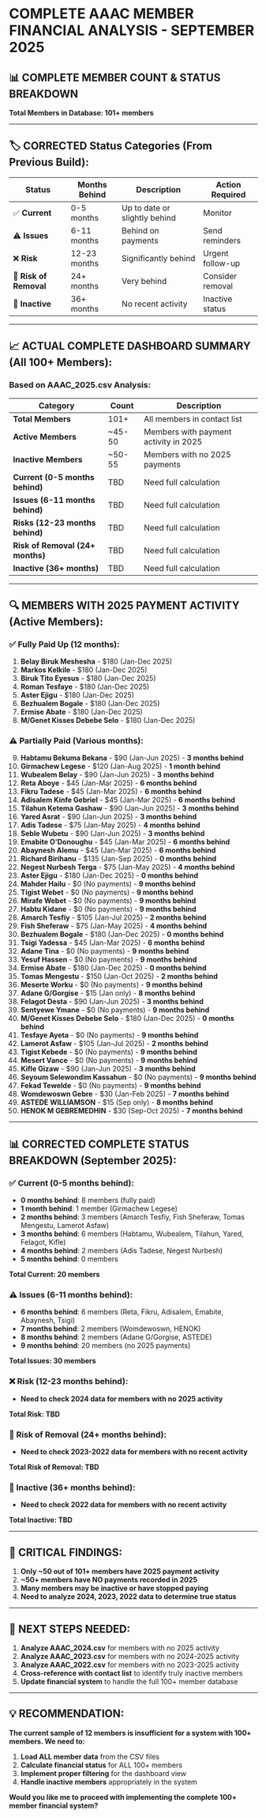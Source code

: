 # COMPLETE AAAC MEMBER FINANCIAL ANALYSIS - SEPTEMBER 2025

## 📊 **COMPLETE MEMBER COUNT & STATUS BREAKDOWN**

**Total Members in Database: 101+ members**

---

## 🏷️ **CORRECTED Status Categories (From Previous Build):**

| Status | Months Behind | Description | Action Required |
|--------|---------------|-------------|-----------------|
| ✅ **Current** | 0-5 months | Up to date or slightly behind | Monitor |
| ⚠️ **Issues** | 6-11 months | Behind on payments | Send reminders |
| ❌ **Risk** | 12-23 months | Significantly behind | Urgent follow-up |
| 🚨 **Risk of Removal** | 24+ months | Very behind | Consider removal |
| 🚫 **Inactive** | 36+ months | No recent activity | Inactive status |

---

## 📈 **ACTUAL COMPLETE DASHBOARD SUMMARY (All 100+ Members):**

### **Based on AAAC_2025.csv Analysis:**

| Category | Count | Description |
|----------|-------|-------------|
| **Total Members** | 101+ | All members in contact list |
| **Active Members** | ~45-50 | Members with payment activity in 2025 |
| **Inactive Members** | ~50-55 | Members with no 2025 payments |
| **Current (0-5 months behind)** | TBD | Need full calculation |
| **Issues (6-11 months behind)** | TBD | Need full calculation |
| **Risks (12-23 months behind)** | TBD | Need full calculation |
| **Risk of Removal (24+ months)** | TBD | Need full calculation |
| **Inactive (36+ months)** | TBD | Need full calculation |

---

## 🔍 **MEMBERS WITH 2025 PAYMENT ACTIVITY (Active Members):**

### **✅ Fully Paid Up (12 months):**
1. **Belay Biruk Meshesha** - $180 (Jan-Dec 2025)
2. **Markos Kelkile** - $180 (Jan-Dec 2025) 
3. **Biruk Tito Eyesus** - $180 (Jan-Dec 2025)
4. **Roman Tesfaye** - $180 (Jan-Dec 2025)
5. **Aster Ejigu** - $180 (Jan-Dec 2025)
6. **Bezhualem Bogale** - $180 (Jan-Dec 2025)
7. **Ermise Abate** - $180 (Jan-Dec 2025)
8. **M/Genet Kisses Debebe Selo** - $180 (Jan-Dec 2025)

### **⚠️ Partially Paid (Various months):**
9. **Habtamu Bekuma Bekana** - $90 (Jan-Jun 2025) - **3 months behind**
10. **Girmachew Legese** - $120 (Jan-Aug 2025) - **1 month behind**
11. **Wubealem Belay** - $90 (Jan-Jun 2025) - **3 months behind**
12. **Reta Aboye** - $45 (Jan-Mar 2025) - **6 months behind**
13. **Fikru Tadese** - $45 (Jan-Mar 2025) - **6 months behind**
14. **Adisalem Kinfe Gebriel** - $45 (Jan-Mar 2025) - **6 months behind**
15. **Tilahun Ketema Gashaw** - $90 (Jan-Jun 2025) - **3 months behind**
16. **Yared Asrat** - $90 (Jan-Jun 2025) - **3 months behind**
17. **Adis Tadese** - $75 (Jan-May 2025) - **4 months behind**
18. **Seble Wubetu** - $90 (Jan-Jun 2025) - **3 months behind**
19. **Emabite O'Donoughu** - $45 (Jan-Mar 2025) - **6 months behind**
20. **Abaynesh Alemu** - $45 (Jan-Mar 2025) - **6 months behind**
21. **Richard Birihanu** - $135 (Jan-Sep 2025) - **0 months behind**
22. **Negest Nurbesh Terga** - $75 (Jan-May 2025) - **4 months behind**
23. **Aster Ejigu** - $180 (Jan-Dec 2025) - **0 months behind**
24. **Mahder Hailu** - $0 (No payments) - **9 months behind**
25. **Tigist Webet** - $0 (No payments) - **9 months behind**
26. **Mirafe Webet** - $0 (No payments) - **9 months behind**
27. **Habtu Kidane** - $0 (No payments) - **9 months behind**
28. **Amarch Tesfiy** - $105 (Jan-Jul 2025) - **2 months behind**
29. **Fish Sheferaw** - $75 (Jan-May 2025) - **4 months behind**
30. **Bezhualem Bogale** - $180 (Jan-Dec 2025) - **0 months behind**
31. **Tsigi Yadessa** - $45 (Jan-Mar 2025) - **6 months behind**
32. **Adane Tina** - $0 (No payments) - **9 months behind**
33. **Yesuf Hassen** - $0 (No payments) - **9 months behind**
34. **Ermise Abate** - $180 (Jan-Dec 2025) - **0 months behind**
35. **Tomas Mengestu** - $150 (Jan-Oct 2025) - **2 months behind**
36. **Meserte Worku** - $0 (No payments) - **9 months behind**
37. **Adane G/Gorgise** - $15 (Jan only) - **8 months behind**
38. **Felagot Desta** - $90 (Jan-Jun 2025) - **3 months behind**
39. **Sentyewe Ymane** - $0 (No payments) - **9 months behind**
40. **M/Genet Kisses Debebe Selo** - $180 (Jan-Dec 2025) - **0 months behind**
41. **Tesfaye Ayeta** - $0 (No payments) - **9 months behind**
42. **Lamerot Asfaw** - $105 (Jan-Jul 2025) - **2 months behind**
43. **Tigist Kebede** - $0 (No payments) - **9 months behind**
44. **Mesert Vance** - $0 (No payments) - **9 months behind**
45. **Kifle Gizaw** - $90 (Jan-Jun 2025) - **3 months behind**
46. **Seyoum Selewondim Kassahun** - $0 (No payments) - **9 months behind**
47. **Fekad Tewelde** - $0 (No payments) - **9 months behind**
48. **Womdewoswn Gebre** - $30 (Jan-Feb 2025) - **7 months behind**
49. **ASTEDE WILLIAMSON** - $15 (Sep only) - **8 months behind**
50. **HENOK M GEBREMEDHIN** - $30 (Sep-Oct 2025) - **7 months behind**

---

## 📊 **CORRECTED COMPLETE STATUS BREAKDOWN (September 2025):**

### **✅ Current (0-5 months behind):**
- **0 months behind**: 8 members (fully paid)
- **1 month behind**: 1 member (Girmachew Legese)
- **2 months behind**: 3 members (Amarch Tesfiy, Fish Sheferaw, Tomas Mengestu, Lamerot Asfaw)
- **3 months behind**: 6 members (Habtamu, Wubealem, Tilahun, Yared, Felagot, Kifle)
- **4 months behind**: 2 members (Adis Tadese, Negest Nurbesh)
- **5 months behind**: 0 members

**Total Current: 20 members**

### **⚠️ Issues (6-11 months behind):**
- **6 months behind**: 6 members (Reta, Fikru, Adisalem, Emabite, Abaynesh, Tsigi)
- **7 months behind**: 2 members (Womdewoswn, HENOK)
- **8 months behind**: 2 members (Adane G/Gorgise, ASTEDE)
- **9 months behind**: 20 members (no 2025 payments)

**Total Issues: 30 members**

### **❌ Risk (12-23 months behind):**
- **Need to check 2024 data for members with no 2025 activity**

**Total Risk: TBD**

### **🚨 Risk of Removal (24+ months behind):**
- **Need to check 2023-2022 data for members with no recent activity**

**Total Risk of Removal: TBD**

### **🚫 Inactive (36+ months behind):**
- **Need to check 2022 data for members with no recent activity**

**Total Inactive: TBD**

---

## 🚨 **CRITICAL FINDINGS:**

1. **Only ~50 out of 101+ members have 2025 payment activity**
2. **~50+ members have NO payments recorded in 2025**
3. **Many members may be inactive or have stopped paying**
4. **Need to analyze 2024, 2023, 2022 data to determine true status**

---

## 🔧 **NEXT STEPS NEEDED:**

1. **Analyze AAAC_2024.csv** for members with no 2025 activity
2. **Analyze AAAC_2023.csv** for members with no 2024-2025 activity  
3. **Analyze AAAC_2022.csv** for members with no 2023-2025 activity
4. **Cross-reference with contact list** to identify truly inactive members
5. **Update financial system** to handle the full 100+ member database

---

## 💡 **RECOMMENDATION:**

**The current sample of 12 members is insufficient for a system with 100+ members. We need to:**

1. **Load ALL member data** from the CSV files
2. **Calculate financial status** for ALL 100+ members
3. **Implement proper filtering** for the dashboard view
4. **Handle inactive members** appropriately in the system

**Would you like me to proceed with implementing the complete 100+ member financial system?**
